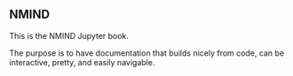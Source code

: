 ## NMIND

This is the NMIND Jupyter book.

The purpose is to have documentation that builds nicely from code, can be interactive, pretty, and easily navigable.
